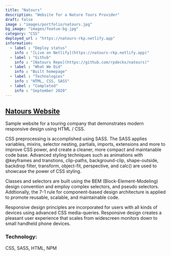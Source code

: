 ```yaml
---
title: "Natours"
description: "Website for a Nature Tours Provider"
draft: false
image : "images/portfolio/natours.jpg"
bg_image: "images/featue-bg.jpg"
category: "CSS"
deployed_url : "https://natours-rkp.netlify.app"
information:
  - label : "Deploy status"
    info : "[Live on Netlify](https://natours-rkp.netlify.app)"
  - label : "Github"
    info : "[Natours Repo](https://github.com/rpdecks/natours)"
  - label : "What We Did"
    info : "Built homepage"
  - label : "Technologies"
    info : "HTML, CSS, SASS"
  - label : "Completed"
    info : "September 2020"
---
```


## [Natours Website](www.natours-rkp.netlify.app)

Sample website for a touring company that demonstrates modern responsive design using HTML / CSS.  

CSS preprocessing is accomplished using SASS. The SASS applies variables, mixins, selector nesting, partials, imports, extensions and more to improve  CSS power, and create a cleaner, more compact and maintanable code base. Advanced styling techniques such as animations with @keyframes and transtions, clip-paths, background-clip, shape-outside, backdrop filter, transform, object-fit, perspective, and calc() are used to showcase the power of CSS styling.

Classes and selectors are built using the BEM (Block-Element-Modeling) design convention and employ complex selectors, and pseudo selectors. Addtionally, the 7-1 rule for component-based design architecture is applied to promote reusable, scalable, and maintainable code.

Responsive design principles are incorporated for users with all kinds of devices using advanced CSS media-queries. Responsive design creates a pleasant user experience that scales from widescreen monitors down to small handheld phone devices.

### Technology:   
CSS, SASS, HTML, NPM